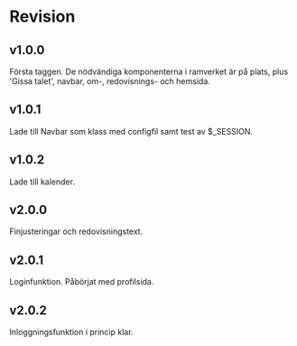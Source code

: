 Revision
==========

v1.0.0
---------
Första taggen. De nödvändiga komponenterna i ramverket är på plats, plus 'Gissa talet', navbar, om-, redovisnings- och hemsida.

v1.0.1
---------
Lade till Navbar som klass med configfil samt test av $_SESSION.

v1.0.2
---------
Lade till kalender.

v2.0.0
--------
Finjusteringar och redovisningstext.

v2.0.1
--------
Loginfunktion. Påbörjat med profilsida.

v2.0.2
--------
Inloggningsfunktion i princip klar.
